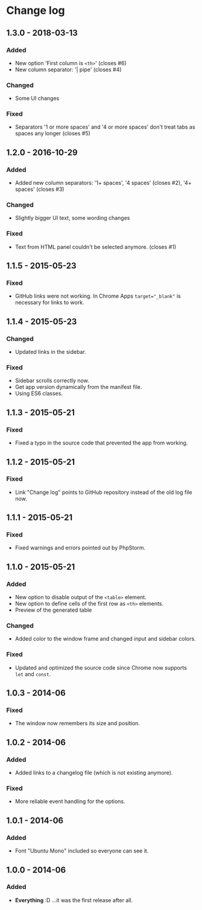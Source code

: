 # Change log

## 1.3.0 - 2018-03-13

### Added

* New option 'First column is `<th>`' (closes #6)
* New column separator: '| pipe' (closes #4)

### Changed

* Some UI changes

### Fixed

* Separators '1 or more spaces' and '4 or more spaces' don't treat tabs as spaces any longer (closes #5)

## 1.2.0 - 2016-10-29

### Added

* Added new column separators: '1+ spaces', '4 spaces' (closes #2), '4+ spaces' (closes #3)

### Changed

* Slightly bigger UI text, some wording changes

### Fixed

* Text from HTML panel couldn't be selected anymore. (closes #1)

## 1.1.5 - 2015-05-23

### Fixed

* GitHub links were not working. In Chrome Apps `target="_blank"` is necessary for links to work.

## 1.1.4 - 2015-05-23

### Changed

* Updated links in the sidebar.

### Fixed

* Sidebar scrolls correctly now.
* Get app version dynamically from the manifest file.
* Using ES6 classes.

## 1.1.3 - 2015-05-21

### Fixed

* Fixed a typo in the source code that prevented the app from working.

## 1.1.2 - 2015-05-21

### Fixed

* Link "Change log" points to GitHub repository instead of the old log file now.

## 1.1.1 - 2015-05-21

### Fixed

* Fixed warnings and errors pointed out by PhpStorm.

## 1.1.0 - 2015-05-21

### Added

* New option to disable output of the `<table>` element.
* New option to define cells of the first row as `<th>` elements.
* Preview of the generated table

### Changed

* Added color to the window frame and changed input and sidebar colors.

### Fixed

* Updated and optimized the source code since Chrome now supports `let` and `const`.

## 1.0.3 - 2014-06

### Fixed

* The window now remembers its size and position.

## 1.0.2 - 2014-06

### Added

* Added links to a changelog file (which is not existing anymore).

### Fixed

* More reliable event handling for the options.

## 1.0.1 - 2014-06

### Added

* Font "Ubuntu Mono" included so everyone can see it.

## 1.0.0 - 2014-06

### Added

* **Everything** :D ...it was the first release after all.
